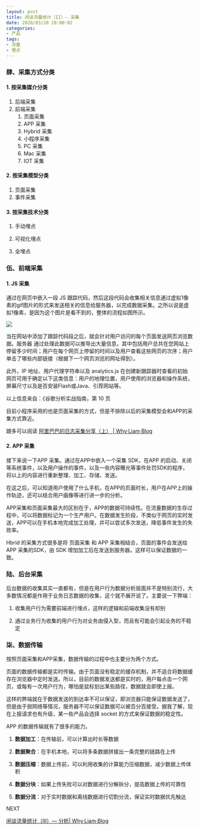 ```yaml
---
layout: post
title: 闲谈流量统计（II）— 采集
date: 2020/03/20 20:00:02
categories:
- 产品
tags:
- 流量
- 埋点
---
```


### 肆、采集方式分类

#### 1. 按采集媒介分类

1. 后端采集
2. 前端采集
   1. 页面采集
   2. APP 采集
   3. Hybrid 采集
   4. 小程序采集
   5. PC 采集
   6. Mac 采集
   7. IOT 采集

#### 2. 按采集模型分类

1. 页面采集
2. 事件采集

#### 3. 按采集技术分类

1. 手动埋点

2. 可视化埋点

3. 全埋点

### 伍、前端采集

#### 1. JS 采集

通过在网页中嵌入一段 JS 跟踪代码，然后这段代码会收集相关信息通过虚拟1像素的gif图片的形式来发送相关的信息给服务器，以完成数据采集。之所以说是虚拟1像素，是因为这个图片是看不到的，整体的流程如图所示。

![](http://pics.naaln.com/blog/2020-02-07-072942.jpg-basicBlog)

当在网站中添加了跟踪代码段之后，就会针对用户访问的每个页面发送网页浏览数据。服务器 通过处理此数据可以推导出大量信息，其中包括用户总共在您网站上停留多少时间；用户在每个网页上停留的时间以及用户查看这些网页的次序；用户单击了哪些内部链接（根据下一个网页浏览的网址得到）。

此外，IP 地址、用户代理字符串以及 analytics.js 在创建新跟踪器时查看的初始网页可用于确定以下这类信息：用户的地理位置，用户使用的浏览器和操作系统，屏幕尺寸以及是否安装Flash或Java、引荐网站等。

以上信息来自：《谷歌分析实战指南，第 10 页

目前小程序采用的也是页面采集的方式，但是不排除以后的采集模型会和APP的采集方式靠近。

跟多可以阅读 [阿里巴巴的日志采集分享（上） | Why·Liam·Blog](https://blog.naaln.com/2017/08/alibaba-data-track-1/)

#### 2. APP 采集

接下来说一下APP 采集。通过在APP中嵌入一个采集 SDK，在APP 的启动、关闭等系统事件，以及用户操作的事件，以及一些内容曝光等事件处罚SDK的程序，将以上的内容进行重新整理、加工、存储、发送。

在这之后，可以知道用户使用了什么手机，在APP的页面时长，用户在APP上的操作轨迹，还可以结合用户画像等进行进一步的分析。

APP采集和页面采集最大的区别在于，APP的数据可持续性。在流量数据的生存过程中，可以将数据标记为一个生产用户。在数据发生阶段，不类似于网页的实时发送，APP可以在手机本地完成加工处理，并可以尝试多次发送，降低事件发生的失败率。

Hbrid 的采集方式很多是将 页面采集 和 APP 采集相结合，页面的事件会发送给 APP 采集的SDK，由 SDK 增加加工后在发送到服务器。这样可以保证数据的一致。

### 陆、后台采集

后台数据的收集其实一直都有，但是在用户行为数据分析层面并不是特别流行，大多数情况都是作用于业务日志数据的收集，这个就不展开说了。主要说一下弊端：

1. 收集用户行为需要前端进行埋点，这样的逻辑和前端收集没有却别

2. 通过业务行为收集的用户行为对业务由侵入型，而且有可能会引起业务的不稳定

### 柒、数据传输

按照页面采集和APP采集，数据传输的过程中也主要分为两个方式。

页面的数据传输都是实时传输。由于页面没有稳定的缓存机制，并不适合将数据缓存在浏览器中定时发送。所以，目前的数据发送都是实时的，用户每点击一个网页，或每有一次用户行为，哪怕是鼠标划出某些路径，数据就会即使上报。

这样的弊端就在于数据发送的到达率不可以保证，即浏览器只能保证数据发送了，但是由于弱网络等情况，服务器不可以保证数据可以被百分百接受。据我了解，现在上报请求也有升级，某一些产品会选择 socket 的方式来保证数据的稳定性。

APP 的数据传输就有了很多的能力。

1. **数据加工**：在传输前，可以计算出时长等数据

2. **数据聚合**：在手机本地，可以将多条数据拼接出一条完整的链路在上传

3. **数据压缩**：数据上传前，可以利用收集的计算能力压缩数据，减少数据上传体积

4. **数据分块**：如果上传失败可以对数据进行分解拆分，提高数据上传的可靠性

5. **数据分流**：对于实时数据和离线数据进行切割分流，保证实时数据优先触达

NEXT

[闲谈流量统计（III）— 分析| Why·Liam·Blog](https://blog.naaln.com/2020/03/data-analytic-3/)